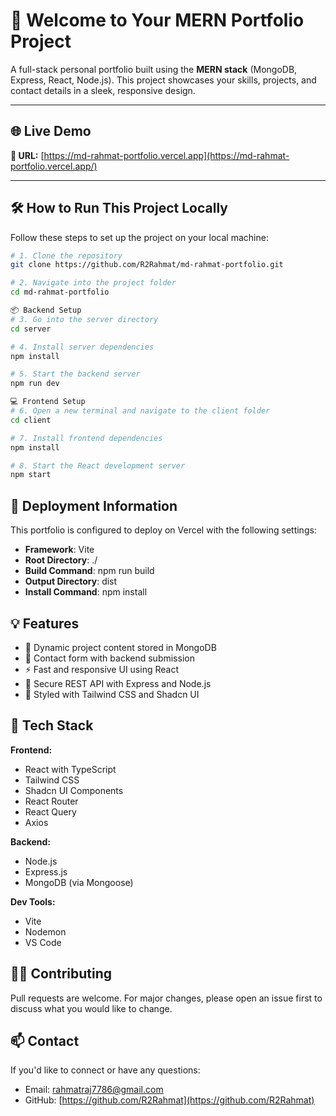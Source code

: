 
# 🚀 Welcome to Your MERN Portfolio Project

A full-stack personal portfolio built using the **MERN stack** (MongoDB, Express, React, Node.js). This project showcases your skills, projects, and contact details in a sleek, responsive design.

---

## 🌐 Live Demo

**🔗 URL:** [https://md-rahmat-portfolio.vercel.app](https://md-rahmat-portfolio.vercel.app/)

---

## 🛠 How to Run This Project Locally

Follow these steps to set up the project on your local machine:

```bash
# 1. Clone the repository
git clone https://github.com/R2Rahmat/md-rahmat-portfolio.git

# 2. Navigate into the project folder
cd md-rahmat-portfolio

📦 Backend Setup
# 3. Go into the server directory
cd server

# 4. Install server dependencies
npm install

# 5. Start the backend server
npm run dev

💻 Frontend Setup
# 6. Open a new terminal and navigate to the client folder
cd client

# 7. Install frontend dependencies
npm install

# 8. Start the React development server
npm start
```

## 📝 Deployment Information

This portfolio is configured to deploy on Vercel with the following settings:

- **Framework**: Vite
- **Root Directory**: ./
- **Build Command**: npm run build
- **Output Directory**: dist
- **Install Command**: npm install

## 💡 Features
- 📝 Dynamic project content stored in MongoDB
- 📧 Contact form with backend submission
- ⚡ Fast and responsive UI using React
- 🔐 Secure REST API with Express and Node.js
- 🌈 Styled with Tailwind CSS and Shadcn UI

## 🔧 Tech Stack
**Frontend:**
- React with TypeScript
- Tailwind CSS
- Shadcn UI Components
- React Router
- React Query
- Axios

**Backend:**
- Node.js
- Express.js
- MongoDB (via Mongoose)

**Dev Tools:**
- Vite
- Nodemon
- VS Code

## 🧑‍💻 Contributing
Pull requests are welcome. For major changes, please open an issue first to discuss what you would like to change.

## 📫 Contact
If you'd like to connect or have any questions:

- Email: rahmatraj7786@gmail.com
- GitHub: [https://github.com/R2Rahmat](https://github.com/R2Rahmat)
